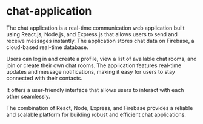 # chat-application

The chat application is a real-time communication web application built using React.js, Node.js, and Express.js that allows users to send and receive messages instantly. The application stores chat data on Firebase, a cloud-based real-time database.

Users can log in and create a profile, view a list of available chat rooms, and join or create their own chat rooms. The application features real-time updates and message notifications, making it easy for users to stay connected with their contacts.

It offers a user-friendly interface that allows users to interact with each other seamlessly. 

The combination of React, Node, Express, and Firebase provides a reliable and scalable platform for building robust and efficient chat applications.
